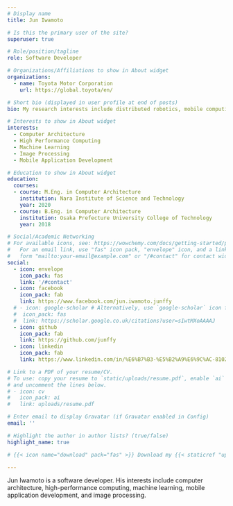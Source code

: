 ```yaml
---
# Display name
title: Jun Iwamoto

# Is this the primary user of the site?
superuser: true

# Role/position/tagline
role: Software Developer

# Organizations/Affiliations to show in About widget
organizations:
  - name: Toyota Motor Corporation
    url: https://global.toyota/en/

# Short bio (displayed in user profile at end of posts)
bio: My research interests include distributed robotics, mobile computing and programmable matter.

# Interests to show in About widget
interests:
  - Computer Architecture
  - High Performance Computing
  - Machine Learning
  - Image Processing
  - Mobile Application Development

# Education to show in About widget
education:
  courses:
  - course: M.Eng. in Computer Architecture
    institution: Nara Institute of Science and Technology
    year: 2020
  - course: B.Eng. in Computer Architecture
    institution: Osaka Prefecture University College of Technology
    year: 2018

# Social/Academic Networking
# For available icons, see: https://wowchemy.com/docs/getting-started/page-builder/#icons
#   For an email link, use "fas" icon pack, "envelope" icon, and a link in the
#   form "mailto:your-email@example.com" or "/#contact" for contact widget.
social:
  - icon: envelope
    icon_pack: fas
    link: '/#contact'
  - icon: facebook
    icon_pack: fab
    link: https://www.facebook.com/jun.iwamoto.junffy
  # - icon: google-scholar # Alternatively, use `google-scholar` icon from `ai` icon pack
  #  icon_pack: fas
  #  link: https://scholar.google.co.uk/citations?user=sIwtMXoAAAAJ
  - icon: github
    icon_pack: fab
    link: https://github.com/junffy
  - icon: linkedin
    icon_pack: fab
    link: https://www.linkedin.com/in/%E6%B7%B3-%E5%B2%A9%E6%9C%AC-810238240/

# Link to a PDF of your resume/CV.
# To use: copy your resume to `static/uploads/resume.pdf`, enable `ai` icons in `params.toml`,
# and uncomment the lines below.
# - icon: cv
#   icon_pack: ai
#   link: uploads/resume.pdf

# Enter email to display Gravatar (if Gravatar enabled in Config)
email: ''

# Highlight the author in author lists? (true/false)
highlight_name: true

# {{< icon name="download" pack="fas" >}} Download my {{< staticref "uploads/demo_resume.pdf" "newtab" >}}resumé{{< /staticref >}}.

---
```

Jun Iwamoto is a software developer. His interests include computer architecture, high-performance computing, machine learning, mobile application development, and image processing.


